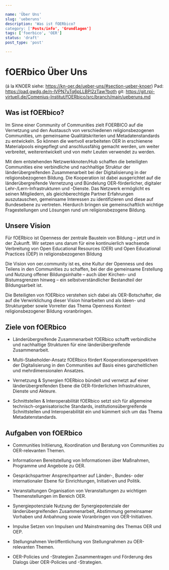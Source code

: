 ```yaml
---

name: 'Über Uns'
slug: 'ueberuns'
description: 'Was ist fOERbico?
category: ['Posts/info', 'Grundlagen']
tags: ['foerbico', 'OER']
status: 'draft'
post_type: 'post'

---
```


# fOERbico Über Uns 
(á la KNOER siehe: https://kn-oer.de/ueber-uns/#section-ueber-knoer)
Pad: https://pad.gwdg.de/n-lVPN7uTq6pLLBPl2zTaw?both
git: https://git.rpi-virtuell.de/Comenius-Institut/fOERbico/src/branch/main/ueberuns.md

## Was ist fOERbico?

Im Sinne einer Community of Communities zielt FOERBICO auf die Vernetzung und den Austausch von verschiedenen religionsbezogenen Communities, um gemeinsame Qualitätskriterien und Metadatenstandards zu entwickeln. So können die wertvoll erarbeiteten OER in erschienene Materialpools eingepflegt und anschlussfähig gemacht werden, um weiter verbreitet, weiterentwickelt und von mehr Leuten verwendet zu werden.

Mit dem entstehenden Netzwerkknoten/Hub schaffen die beteiligten Communities eine verbindliche und nachhaltige Struktur der länderübergreifenden Zusammenarbeit bei der Digitalisierung in der religionsbezogenen Bildung. Die Kooperation ist dabei ausgerichtet auf die länderübergreifende Vernetzung und Bündelung OER-förderlicher, digitaler Lehr-/Lern-Infrastrukturen und -Dienste. Das Netzwerk ermöglicht es seinen Mitgliedern, als gleichberechtigte Partner Erfahrungen auszutauschen, gemeinsame Interessen zu identifizieren und diese auf Bundesebene zu vertreten. Hierdurch bringen sie gemeinschaftlich wichtige Fragestellungen und Lösungen rund um religionsbezogene Bildung.

## Unsere Vision

Für fOERbico ist Openness der zentrale Baustein von Bildung – jetzt und in der Zukunft. Wir setzen uns darum für eine kontinuierlich wachsende Verbreitung von Open Educational Resources (OER) und Open Educational Practices (OEP) in religionsbezogenen Bildung

Die Vision von oer.community ist es, eine Kultur der Openness und des Teilens in den Communities zu schaffen, bei der die gemeinsame Erstellung und Nutzung offener Bildungsinhalte – auch über Kirchen- und Bistumsgrenzen hinweg – ein selbstverständlicher Bestandteil der Bildungsarbeit ist.

Die Beteiligten von fOERbico verstehen sich dabei als OER-Botschafter, die auf die Verwirklichung dieser Vision hinarbeiten und als Ideen- und Strukturgeber sowie Vorreiter das Thema Openness Kontext religionsbezogener Bildung voranbringen.

## Ziele von fOERbico

- Länderübergreifende Zusammenarbeit
fOERbico schafft verbindliche und nachhaltige Strukturen für eine länderübergreifende Zusammenarbeit.

- Multi-Stakeholder-Ansatz
fOERbico fördert Kooperationsperspektiven der Digitalisierung in den Communities auf Basis eines ganzheitlichen und mehrdimensionalen Ansatzes.

- Vernetzung & Synergien
fOERbico bündelt und vernetzt auf einer länderübergreifenden Ebene die OER-förderlichen Infrastrukturen, Dienste und Akteure.

- Schnittstellen & Interoperabilität
fOERbico setzt sich für allgemeine technisch-organisatorische Standards, institutionsübergreifende Schnittstellen und Interoperabilität ein und kümmert sich um das Thema Metadatenstandards.

## Aufgaben von fOERbico


- Communities
Initiierung, Koordination und Beratung von Communities zu OER-relevanten Themen.

- Informationen
Bereitstellung von Informationen über Maßnahmen, Programme und Angebote zu OER.

- Gesprächspartner
Ansprechpartner auf Länder-, Bundes- oder internationaler Ebene für Einrichtungen, Initiativen und Politik.

- Veranstaltungen
Organisation von Veranstaltungen zu wichtigen Themenstellungen im Bereich OER.

- Synergiepotenziale
Nutzung der Synergiepotenziale der länderübergreifenden Zusammenarbeit, Abstimmung gemeinsamer Vorhaben und Anbahnung sowie Voranbringen von OER-Initiativen.

- Impulse
Setzen von Impulsen und Mainstreaming des Themas OER und OEP.

- Stellungnahmen
Veröffentlichung von Stellungnahmen zu OER-relevanten Themen.

- OER-Policies und -Strategien
Zusammentragen und Förderung des Dialogs über OER-Policies und -Strategien.